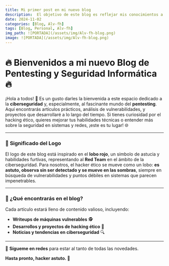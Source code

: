```yaml
---
title: Mi primer post en mi nuevo blog
description:  El objetivo de este blog es reflejar mis conocimientos a las personas que se estén adentrando al mundo de la ciberseguridad.
date: 2024-11-02
categories: [Blog, Alv-fh]
tags: [Blog, Personal, Alv-fh]
img_path: ![PORTADA](/assets/img/Alv-fh-blog.png)
image: ![PORTADA](/assets/img/Alv-fh-blog.png)
---
```


# 🔥 Bienvenidos a mi nuevo Blog de Pentesting y Seguridad Informática 🔥

¡Hola a todos! 👋 Es un gusto darles la bienvenida a este espacio dedicado a la **ciberseguridad** y, especialmente, al fascinante mundo del **pentesting**. Aquí encontrarás artículos prácticos, análisis de vulnerabilidades, y proyectos que desarrollaré a lo largo del tiempo. Si tienes curiosidad por el hacking ético, quieres mejorar tus habilidades técnicas o entender más sobre la seguridad en sistemas y redes, ¡este es tu lugar! 🌐

---

### 🐺 **Significado del Logo** 

El logo de este blog está inspirado en el **lobo rojo**, un símbolo de astucia y habilidades furtivas, representando al **Red Team** en el ámbito de la ciberseguridad. Para nosotros, el hacker ético se mueve como un lobo: **es astuto, observa sin ser detectado y se mueve en las sombras**, siempre en búsqueda de vulnerabilidades y puntos débiles en sistemas que parecen impenetrables.

---

### 🚀 ¿Qué encontrarás en el blog?

Cada artículo estará lleno de contenido valioso, incluyendo:
- **Writeups de máquinas vulnerables** 🕵️
- **Desarrollos y proyectos de hacking ético** 🔐
- **Noticias y tendencias en ciberseguridad** 🔍
 

--- 

🔗 **Sígueme en redes** para estar al tanto de todas las novedades.

**Hasta pronto, hacker astuto. 🐾**
